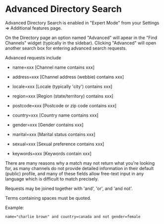 Advanced Directory Search
=========================


Advanced Directory Search is enabled in "Expert Mode" from your Settings => Additional features page.

On the Directory page an option named "Advanced" will apear in the "Find Channels" widget (typically in the sidebar). Clicking "Advanced" will open another search box for entering advanced search requests.

Advanced requests include

* name=xxx 
[Channel name contains xxx]

* address=xxx
[Channel address (webbie) contains xxx]

* locale=xxx
[Locale (typically 'city') contains xxx]

* region=xxx
[Region (state/territory) contains xxx]

* postcode=xxx
[Postcode or zip code contains xxx]

* country=xxx
[Country name contains xxx]

* gender=xxx
[Gender contains xxx]

* marital=xxx
[Marital status contains xxx]

* sexual=xxx
[Sexual preference contains xxx]

* keywords=xxx
[Keywords contain xxx]

There are many reasons why a match may not return what you're looking for, as many channels do not provide detailed information in their default (public) profile, and many of these fields allow free-text input in any language which is difficult to match precisely. 

Requests may be joined together with 'and', 'or', and 'and not'. 

Terms containing spaces must be quoted.

Example:
    
    name="charlie brown" and country=canada and not gender=female





 
